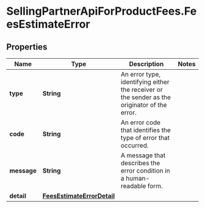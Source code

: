 # SellingPartnerApiForProductFees.FeesEstimateError

## Properties
Name | Type | Description | Notes
------------ | ------------- | ------------- | -------------
**type** | **String** | An error type, identifying either the receiver or the sender as the originator of the error. | 
**code** | **String** | An error code that identifies the type of error that occurred. | 
**message** | **String** | A message that describes the error condition in a human-readable form. | 
**detail** | [**FeesEstimateErrorDetail**](FeesEstimateErrorDetail.md) |  | 
